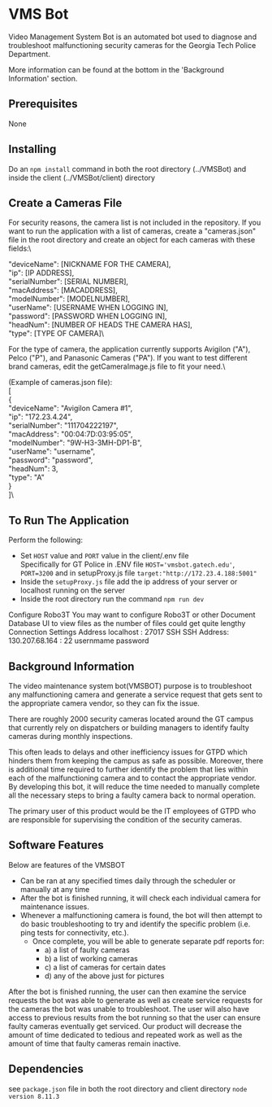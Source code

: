 # VMS Bot

Video Management System Bot is an automated bot used to diagnose and troubleshoot malfunctioning security cameras 
for the Georgia Tech Police Department.  

More information can be found at the bottom in the 'Background Information' section.

## Prerequisites
None


## Installing  
Do an `npm install` command in both the root directory (../VMSBot) and inside the client (../VMSBot/client) directory

## Create a Cameras File
For security reasons, the camera list is not included in the repository.
If you want to run the application with a list of cameras, create a "cameras.json" file in the root directory and create an object for each cameras with these fields:\

  "deviceName": [NICKNAME FOR THE CAMERA],\
  "ip": [IP ADDRESS],\
  "serialNumber": [SERIAL NUMBER],\
  "macAddress": [MACADDRESS],\
  "modelNumber": [MODELNUMBER],\
  "userName": [USERNAME WHEN LOGGING IN],\
  "password": [PASSWORD WHEN LOGGING IN],\
  "headNum": [NUMBER OF HEADS THE CAMERA HAS],\
  "type": [TYPE OF CAMERA]\
  
For the type of camera, the application currently supports Avigilon ("A"), Pelco ("P"), and Panasonic Cameras ("PA"). If you want to test different brand cameras, edit the getCameraImage.js file to fit your need.\


(Example of cameras.json file):\
[\
  {\
    "deviceName": "Avigilon Camera #1",\
    "ip": "172.23.4.24",\
    "serialNumber": "111704222197",\
    "macAddress": "00:04:7D:03:95:05",\
    "modelNumber": "9W-H3-3MH-DP1-B",\
    "userName": "username",\
    "password": "password",\
    "headNum": 3,\
    "type": "A"\
  }\
]\

## To Run The Application
Perform the following:
* Set `HOST` value and `PORT` value in the client/.env file  
  Specifically for GT Police in .ENV file `HOST='vmsbot.gatech.edu'`, `PORT=3200` and in setupProxy.js file `target:"http://172.23.4.188:5001"`
* Inside the `setupProxy.js` file add the ip address of your server or localhost running on the server
* Inside the root directory run the command `npm run dev`

Configure Robo3T
You may want to configure Robo3T or other Document Database UI to view files as the number of files could get quite lengthy
Connection Settings
  Address localhost : 27017
SSH
  SSH Address: 130.207.68.164 : 22
  usernmame
  password

## Background Information
The video maintenance system bot(VMSBOT) purpose is to troubleshoot any malfunctioning camera and generate a service request that gets sent to the appropriate camera vendor, so they can fix the issue. 

There are roughly 2000 security cameras located around the GT campus that currently rely on dispatchers or building managers to identify faulty cameras during monthly inspections.  

This often leads to delays and other inefficiency issues for GTPD which hinders them from keeping the campus as safe as possible. Moreover, there is additional time required to further identify the problem that lies within each of the malfunctioning camera and to contact the appropriate vendor. By developing this bot, it will reduce the time needed to manually complete all the necessary steps to bring a faulty camera back to normal operation.  

The primary user of this product would be the IT employees of GTPD who are responsible for supervising the condition of the security cameras. 

## Software Features
Below are features of the VMSBOT
* Can be ran at any specified times daily through the scheduler or manually at any time 
* After the bot is finished running, it will check each individual camera for maintenance issues. 
* Whenever a malfunctioning camera is found, the bot will then attempt to do basic troubleshooting to try and identify the specific problem (i.e. ping tests for connectivity, etc.). 
    * Once complete, you will be able to generate separate pdf reports for: 
        * a) a list of faulty cameras 
        * b) a list of working cameras
        * c) a list of cameras for certain dates 
        * d) any of the above just for pictures

After the bot is finished running, the user can then examine the service requests the bot was able to generate as well as create service requests for the cameras the bot was unable to troubleshoot. The user will also have access to previous results from the bot running so that the user can ensure faulty cameras eventually get serviced. Our product will decrease the amount of time dedicated to tedious and repeated work as well as the amount of time that faulty cameras remain inactive.


## Dependencies  
see `package.json` file in both the root directory and client directory
`node version 8.11.3`
